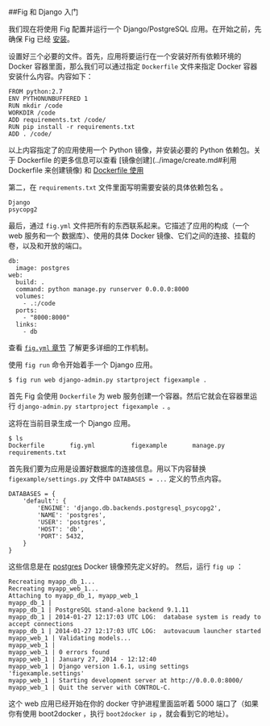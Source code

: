 ##Fig 和 Django 入门

我们现在将使用 Fig 配置并运行一个 Django/PostgreSQL 应用。在开始之前，先确保 Fig 已经 [安装](install.md)。

设置好三个必要的文件。首先，应用将要运行在一个安装好所有依赖环境的 Docker 容器里面，那么我们可以通过指定 `Dockerfile` 文件来指定 Docker 容器安装什么内容。内容如下： 

```
FROM python:2.7
ENV PYTHONUNBUFFERED 1
RUN mkdir /code
WORKDIR /code
ADD requirements.txt /code/
RUN pip install -r requirements.txt
ADD . /code/
```
以上内容指定了的应用使用一个 Python 镜像，并安装必要的 Python 依赖包。关于 Dockerfile 的更多信息可以查看 [镜像创建](../image/create.md#利用 Dockerfile 来创建镜像) 和 [Dockerfile 使用](../dockerfile/README.md)

第二，在 `requirements.txt` 文件里面写明需要安装的具体依赖包名 。

```
Django
psycopg2
```

最后，通过 `fig.yml` 文件把所有的东西联系起来。它描述了应用的构成（一个 web 服务和一个 数据库）、使用的具体 Docker 镜像、它们之间的连接、挂载的卷，以及和开放的端口。 

```
db:
  image: postgres
web:
  build: .
  command: python manage.py runserver 0.0.0.0:8000
  volumes:
    - .:/code
  ports:
    - "8000:8000"
  links:
    - db
```
查看 [`fig.yml` 章节]() 了解更多详细的工作机制。

使用 `fig run` 命令开始着手一个 Django 应用。

```
$ fig run web django-admin.py startproject figexample .
```
首先 Fig 会使用 `Dockerfile` 为 web 服务创建一个容器。然后它就会在容器里运行 `django-admin.py startproject figexample .` 。

这将在当前目录生成一个 Django 应用。

```
$ ls
Dockerfile       fig.yml          figexample       manage.py       requirements.txt
```
首先我们要为应用是设置好数据库的连接信息。用以下内容替换 `figexample/settings.py` 文件中 `DATABASES = ...` 定义的节点内容。

```
DATABASES = {
    'default': {
        'ENGINE': 'django.db.backends.postgresql_psycopg2',
        'NAME': 'postgres',
        'USER': 'postgres',
        'HOST': 'db',
        'PORT': 5432,
    }
}
```
这些信息是在 [postgres](https://registry.hub.docker.com/_/postgres/) Docker 镜像预先定义好的。
然后，运行 `fig up` ：
	
```
Recreating myapp_db_1...
Recreating myapp_web_1...
Attaching to myapp_db_1, myapp_web_1
myapp_db_1 |
myapp_db_1 | PostgreSQL stand-alone backend 9.1.11
myapp_db_1 | 2014-01-27 12:17:03 UTC LOG:  database system is ready to accept connections
myapp_db_1 | 2014-01-27 12:17:03 UTC LOG:  autovacuum launcher started
myapp_web_1 | Validating models...
myapp_web_1 |
myapp_web_1 | 0 errors found
myapp_web_1 | January 27, 2014 - 12:12:40
myapp_web_1 | Django version 1.6.1, using settings 'figexample.settings'
myapp_web_1 | Starting development server at http://0.0.0.0:8000/
myapp_web_1 | Quit the server with CONTROL-C.

```
这个 web 应用已经开始在你的 docker 守护进程里面监听着 5000 端口了（如果你有使用 boot2docker ，执行 `boot2docker ip` ，就会看到它的地址）。